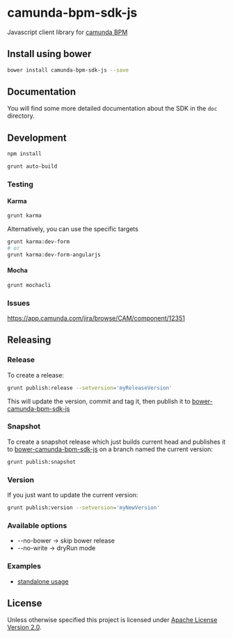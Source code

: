 # camunda-bpm-sdk-js

Javascript client library for [camunda BPM](https://github.com/camunda/camunda-bpm-platform)

## Install using bower

```sh
bower install camunda-bpm-sdk-js --save
```

## Documentation

You will find some more detailed documentation about the SDK in the `doc` directory.

## Development

```sh
npm install
```

```sh
grunt auto-build
```

### Testing

#### Karma

```sh
grunt karma
```

Alternatively, you can use the specific targets

```sh
grunt karma:dev-form
# or
grunt karma:dev-form-angularjs
```


#### Mocha

```sh
grunt mochacli
```

### Issues

https://app.camunda.com/jira/browse/CAM/component/12351

## Releasing

### Release

To create a release:

```sh
grunt publish:release --setversion='myReleaseVersion'
```

This will update the version, commit and tag it, then publish it to [bower-camunda-bpm-sdk-js](https://github.com/camunda/bower-camunda-bpm-sdk-js)

### Snapshot

To create a snapshot release which just builds current head and publishes it to [bower-camunda-bpm-sdk-js](https://github.com/camunda/bower-camunda-bpm-sdk-js) on a branch named the current version:

```sh
grunt publish:snapshot
```

### Version

If you just want to update the current version:

```sh
grunt publish:version --setversion='myNewVersion'
```

### Available options

* --no-bower -> skip bower release
* --no-write -> dryRun mode

### Examples

* [standalone usage](https://github.com/camunda/camunda-bpm-examples/tree/master/sdk-js)

## License

Unless otherwise specified this project is licensed under [Apache License Version 2.0](./LICENSE).
